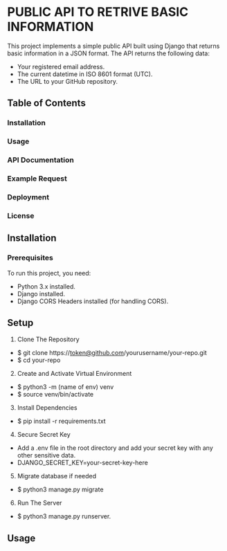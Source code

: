 # PUBLIC API TO RETRIVE BASIC INFORMATION
This project implements a simple public API built using Django that returns basic information in a JSON format. The API returns the following data:

- Your registered email address.
- The current datetime in ISO 8601 format (UTC).
- The URL to your GitHub repository.

## Table of Contents
### Installation
### Usage
### API Documentation
### Example Request
### Deployment
### License

## Installation
### Prerequisites
To run this project, you need:

- Python 3.x installed.
- Django installed.
- Django CORS Headers installed (for handling CORS).

## Setup
1. Clone The Repository
- $ git clone https://token@github.com/yourusername/your-repo.git
- $ cd your-repo
2. Create and Activate Virtual Environment
- $ python3 -m (name of env) venv
- $ source venv/bin/activate
3. Install Dependencies
- $ pip install -r requirements.txt
4. Secure Secret Key
- Add a .env file in the root directory and add your secret key with any other sensitive data.
- DJANGO_SECRET_KEY=your-secret-key-here

5. Migrate database if needed
- $ python3 manage.py migrate

6. Run The Server
- $ python3 manage.py runserver.

## Usage

